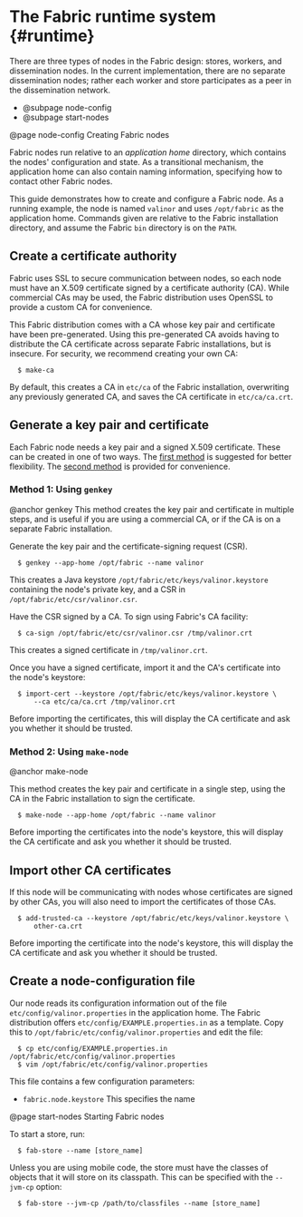 The Fabric runtime system {#runtime}
=========================
There are three types of nodes in the Fabric design: stores, workers,
and dissemination nodes. In the current implementation, there are no
separate dissemination nodes; rather each worker and store participates
as a peer in the dissemination network.

  * @subpage node-config
  * @subpage start-nodes


@page node-config Creating Fabric nodes

Fabric nodes run relative to an _application home_ directory, which
contains the nodes' configuration and state. As a transitional
mechanism, the application home can also contain naming information,
specifying how to contact other Fabric nodes.

This guide demonstrates how to create and configure a Fabric node.  As a
running example, the node is named `valinor` and uses `/opt/fabric` as
the application home. Commands given are relative to the Fabric
installation directory, and assume the Fabric `bin` directory is on the
`PATH`.


Create a certificate authority
------------------------------
Fabric uses SSL to secure communication between nodes, so each node must
have an X.509 certificate signed by a certificate authority (CA). While
commercial CAs may be used, the Fabric distribution uses OpenSSL to
provide a custom CA for convenience.

This Fabric distribution comes with a CA whose key pair and certificate
have been pre-generated. Using this pre-generated CA avoids having to
distribute the CA certificate across separate Fabric installations, but
is insecure. For security, we recommend creating your own CA:
~~~
  $ make-ca
~~~
By default, this creates a CA in `etc/ca` of the Fabric installation,
overwriting any previously generated CA, and saves the CA certificate in
`etc/ca/ca.crt`.


Generate a key pair and certificate
-----------------------------------
Each Fabric node needs a key pair and a signed X.509 certificate.  These
can be created in one of two ways. The [first method](#genkey) is
suggested for better flexibility. The [second method](#make-node) is
provided for convenience.

### Method 1: Using `genkey`
@anchor genkey
This method creates the key pair and certificate in multiple steps, and
is useful if you are using a commercial CA, or if the CA is on a
separate Fabric installation.

Generate the key pair and the certificate-signing request (CSR).
~~~
  $ genkey --app-home /opt/fabric --name valinor
~~~
This creates a Java keystore `/opt/fabric/etc/keys/valinor.keystore`
containing the node's private key, and a CSR in
`/opt/fabric/etc/csr/valinor.csr`.

Have the CSR signed by a CA. To sign using Fabric's CA facility:
~~~
  $ ca-sign /opt/fabric/etc/csr/valinor.csr /tmp/valinor.crt
~~~
This creates a signed certificate in `/tmp/valinor.crt`.

Once you have a signed certificate, import it and the CA's certificate
into the node's keystore:
~~~
  $ import-cert --keystore /opt/fabric/etc/keys/valinor.keystore \
      --ca etc/ca/ca.crt /tmp/valinor.crt
~~~
Before importing the certificates, this will display the CA certificate
and ask you whether it should be trusted.

### Method 2: Using `make-node`
@anchor make-node

This method creates the key pair and certificate in a single step, using
the CA in the Fabric installation to sign the certificate.
~~~
  $ make-node --app-home /opt/fabric --name valinor
~~~
Before importing the certificates into the node's keystore, this will
display the CA certificate and ask you whether it should be trusted.


Import other CA certificates
----------------------------
If this node will be communicating with nodes whose certificates are
signed by other CAs, you will also need to import the certificates of
those CAs.
~~~
  $ add-trusted-ca --keystore /opt/fabric/etc/keys/valinor.keystore \
      other-ca.crt
~~~
Before importing the certificate into the node's keystore, this will
display the CA certificate and ask you whether it should be trusted.


Create a node-configuration file
--------------------------------
Our node reads its configuration information out of the file
`etc/config/valinor.properties` in the application home. The Fabric
distribution offers `etc/config/EXAMPLE.properties.in` as a template.
Copy this to `/opt/fabric/etc/config/valinor.properties` and edit the
file:
~~~
  $ cp etc/config/EXAMPLE.properties.in /opt/fabric/etc/config/valinor.properties
  $ vim /opt/fabric/etc/config/valinor.properties
~~~

This file contains a few configuration parameters:
  * `fabric.node.keystore` This specifies the name


@page start-nodes Starting Fabric nodes

To start a store, run:
~~~
  $ fab-store --name [store_name]
~~~
Unless you are using mobile code, the store must have the classes of
objects that it will store on its classpath.  This can be specified with
the `--jvm-cp` option:
~~~
  $ fab-store --jvm-cp /path/to/classfiles --name [store_name]
~~~
